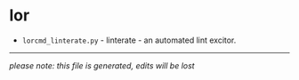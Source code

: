 # lor
* `lorcmd_linterate.py` -
linterate - an automated lint excitor.

-----
*please note: this file is generated, edits will be lost*

